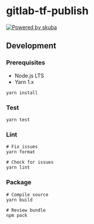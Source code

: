 # gitlab-tf-publish

[![Powered by skuba](https://img.shields.io/badge/🤿%20skuba-powered-009DC4)](https://github.com/seek-oss/skuba)

## Development

### Prerequisites

- Node.js LTS
- Yarn 1.x

```shell
yarn install
```

### Test

```shell
yarn test
```

### Lint

```shell
# Fix issues
yarn format

# Check for issues
yarn lint
```

### Package

```shell
# Compile source
yarn build

# Review bundle
npm pack
```
